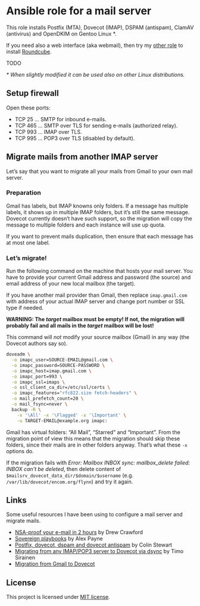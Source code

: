 Ansible role for a mail server
==============================

This role installs Postfix (MTA), Dovecot (IMAP), DSPAM (antispam), ClamAV (antivirus) and OpenDKIM on Gentoo Linux *.

If you need also a web interface (aka webmail), then try my [other role](https://github.com/jirutka/ansible-role-roundcube) to install [Roundcube](http://roundcube.net/).

TODO

_* When slightly modified it can be used also on other Linux distributions._


## Setup firewall

Open these ports:

*  TCP 25 ... SMTP for inbound e-mails.
*  TCP 465 ... SMTP over TLS for sending e-mails (authorized relay).
*  TCP 993 ... IMAP over TLS.
*  TCP 995 ... POP3 over TLS (disabled by default).


## Migrate mails from another IMAP server

Let’s say that you want to migrate all your mails from Gmail to your own mail server.

### Preparation

Gmail has labels, but IMAP knowns only folders.
If a message has multiple labels, it shows up in multiple IMAP folders, but it’s still the same message.
Dovecot currently doesn’t have such support, so the migration will copy the message to multiple folders and each instance will use up quota.

If you want to prevent mails duplication, then ensure that each message has at most one label.

### Let’s migrate!

Run the following command on the machine that hosts your mail server.
You have to provide your current Gmail address and password (the source) and email address of your new local mailbox (the target).

If you have another mail provider than Gmail, then replace `imap.gmail.com` with address of your actual IMAP server and change port number or SSL type if needed.

**WARNING: The _target_ mailbox must be empty! If not, the migration will probably fail and all mails in the _target_ mailbox will be lost!**

This command will _not_ modify your source mailbox (Gmail) in any way (the Dovecot authors say so).

```sh
doveadm \
  -o imapc_user=SOURCE-EMAIL@gmail.com \
  -o imapc_password=SOURCE-PASSWORD \
  -o imapc_host=imap.gmail.com \
  -o imapc_port=993 \
  -o imapc_ssl=imaps \
  -o ssl_client_ca_dir=/etc/ssl/certs \
  -o imapc_features="rfc822.size fetch-headers" \
  -o mail_prefetch_count=20 \
  -o mail_fsync=never \
  backup -R \
    -x '\All' -x '\Flagged' -x '\Important' \
    -u TARGET-EMAIL@example.org imapc:
```

Gmail has virtual folders: “All Mail”, “Starred” and “Important”. From the migration point of view this means that the migration should skip these folders, since their mails are in other folders anyway. That’s what these `-x` options do.

If the migration fails with _Error: Mailbox INBOX sync: mailbox_delete failed: INBOX can't be deleted_, then delete content of `$mailsrv_dovecot_data_dir/$domain/$username` (e.g. `/var/lib/dovecot/encom.org/flynn`) and try it again.


## Links

Some useful resources I have been using to configure a mail server and migrate mails.

* [NSA-proof your e-mail in 2 hours](http://sealedabstract.com/code/nsa-proof-your-e-mail-in-2-hours/) by Drew Crawford
* [Sovereign playbooks](https://github.com/al3x/sovereign) by Alex Payne
* [Postfix, dovecot, dspam and dovecot antispam](http://www.owlfish.com/thoughts/dovecot-antispam-2011-03-21.html) by Colin Stewart
* [Migrating from any IMAP/POP3 server to Dovecot via dsync](http://wiki2.dovecot.org/Migration/Dsync) by Timo Sirainen
* [Migration from Gmail to Dovecot](http://wiki2.dovecot.org/Migration/Gmail)


## License

This project is licensed under [MIT license](http://opensource.org/licenses/MIT).
